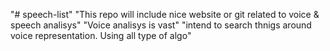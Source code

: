 "# speech-list" 
"This  repo will include nice website or git related to voice & speech analisys"
"Voice analisys is vast"
"intend to search thnigs around voice representation. Using all type of algo"

